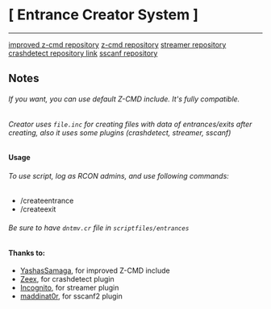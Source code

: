 # [ Entrance Creator System ]

-------------------

[improved z-cmd repository](https://github.com/YashasSamaga/I-ZCMD)
[z-cmd repository](https://github.com/Southclaws/zcmd)
[streamer repository](https://github.com/samp-incognito/samp-streamer-plugin)
[crashdetect repository link](https://github.com/Zeex/samp-plugin-crashdetect)
[sscanf repository](https://github.com/maddinat0r/sscanf)


## Notes
###### If you want, you can use default Z-CMD include. It's fully compatible.
###### Creator uses ```file.inc``` for creating files with data of entrances/exits          after creating, also it uses some plugins (crashdetect, streamer, sscanf)


#### Usage
###### To use script, log as RCON admins, and use following commands:
- /createentrance
- /createexit

###### Be sure to have ```dntmv.cr``` file in ```scriptfiles/entrances```


#### Thanks to:
- [YashasSamaga](https://github.com/YashasSamaga), for improved Z-CMD include
- [Zeex](https://github.com/Zeex), for crashdetect plugin
- [Incognito](https://github.com/samp-incognito/samp-streamer-plugin), for streamer plugin
- [maddinat0r](https://github.com/maddinat0r), for sscanf2 plugin

